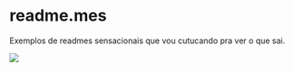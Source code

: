 # readme.mes
Exemplos de readmes sensacionais que vou cutucando pra ver o que sai.

<img src="https://media4.giphy.com/media/4i3eW2v9YhVoBYc2aP/giphy.gif?cid=ecf05e47lokjre2mul5w1qwbhqest2byntrq6hh3o2xwei11&rid=giphy.gif&ct=g"></img>
